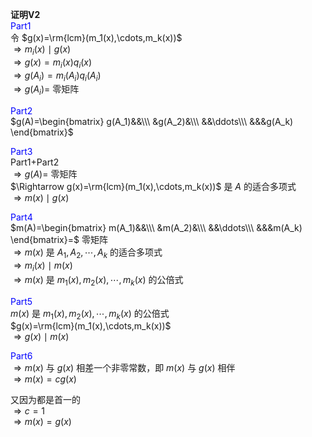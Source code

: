**证明V2**  
<font color=blue>Part1</font>  
令 $g(x)=\rm{lcm}(m_1(x),\cdots,m_k(x))$  
$\Rightarrow m_i(x)\mid g(x)$  
$\Rightarrow g(x)=m_i(x)q_i(x)$  
$\Rightarrow g(A_i)=m_i(A_i)q_i(A_i)$  
$\Rightarrow g(A_i)=$ 零矩阵  
  
<font color=blue>Part2</font>  
$g(A)=\begin{bmatrix}  
g(A_1)&&\\\  
&g(A_2)&\\\  
&&\ddots\\\  
&&&g(A_k)  
\end{bmatrix}$  
  
<font color=blue>Part3</font>  
Part1+Part2  
$\Rightarrow g(A)=$ 零矩阵  
$\Rightarrow g(x)=\rm{lcm}(m_1(x),\cdots,m_k(x))$ 是 $A$ 的适合多项式  
$\Rightarrow m(x)\mid g(x)$  
  
<font color=blue>Part4</font>  
$m(A)=\begin{bmatrix}  
m(A_1)&&\\\  
&m(A_2)&\\\  
&&\ddots\\\  
&&&m(A_k)  
\end{bmatrix}=$ 零矩阵  
$\Rightarrow m(x)$ 是 $A_1,A_2,\cdots,A_k$ 的适合多项式  
$\Rightarrow m_i(x)\mid m(x)$  
$\Rightarrow m(x)$ 是 $m_1(x),m_2(x),\cdots,m_k(x)$ 的公倍式  
  
<font color=blue>Part5</font>  
$m(x)$ 是 $m_1(x),m_2(x),\cdots,m_k(x)$ 的公倍式  
$g(x)=\rm{lcm}(m_1(x),\cdots,m_k(x))$  
$\Rightarrow g(x)\mid m(x)$  
  
<font color=blue>Part6</font>  
$\Rightarrow m(x)$ 与 $g(x)$ 相差一个非零常数，即 $m(x)$ 与 $g(x)$ 相伴  
$\Rightarrow m(x)=c g(x)$  
  
又因为都是首一的  
$\Rightarrow c=1$  
$\Rightarrow m(x)=g(x)$  

